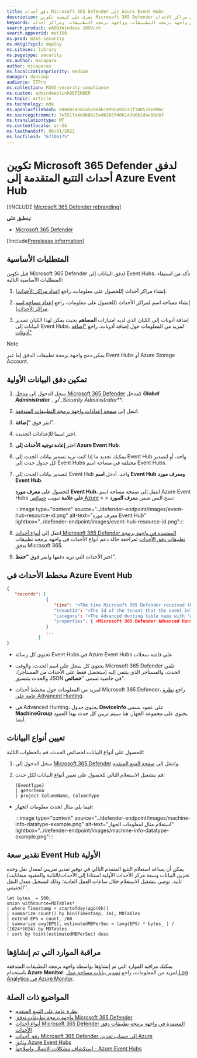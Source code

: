 ```yaml
---
title: دفق أحداث Microsoft 365 Defender إلى Azure Event Hubs
description: تعرف على كيفية تكوين Microsoft 365 Defender لدفق أحداث التتبع المتقدمة إلى مراكز الأحداث.
keywords: تصدير البيانات الأولية، وتدفق واجهة برمجة التطبيقات، وواجهة برمجة التطبيقات، ومراكز أحداث Azure، وتخزين Azure، وحساب التخزين، والتتبع المتقدم، ومشاركة البيانات الأولية
search.product: eADQiWindows 10XVcnh
search.appverid: met150
ms.prod: m365-security
ms.mktglfcycl: deploy
ms.sitesec: library
ms.pagetype: security
ms.author: macapara
author: mjcaparas
ms.localizationpriority: medium
manager: dansimp
audience: ITPro
ms.collection: M365-security-compliance
ms.custom: admindeeplinkDEFENDER
ms.topic: article
ms.technology: mde
ms.openlocfilehash: e08e0543dca5c0e4b19995a92c31f34057de896c
ms.sourcegitcommit: 7e551fa4e9b8b25ed62b5f406143b6b1dae08cbf
ms.translationtype: MT
ms.contentlocale: ar-SA
ms.lasthandoff: 08/01/2022
ms.locfileid: "67106175"
---
```

# <a name="configure-microsoft-365-defender-to-stream-advanced-hunting-events-to-your-azure-event-hub"></a>تكوين Microsoft 365 Defender لدفق أحداث التتبع المتقدمة إلى Azure Event Hub

[!INCLUDE [Microsoft 365 Defender rebranding](../../includes/microsoft-defender.md)]

**ينطبق على:**
- [Microsoft 365 Defender](https://go.microsoft.com/fwlink/?linkid=2118804)

[!include[Prerelease information](../../includes/prerelease.md)]

## <a name="prerequisites"></a>المتطلبات الأساسية

قبل تكوين Microsoft 365 Defender لدفق البيانات إلى Event Hubs، تأكد من استيفاء المتطلبات الأساسية التالية:

1. إنشاء مراكز أحداث (للحصول على معلومات، راجع [إعداد مراكز الأحداث](configure-event-hub.md#set-up-event-hubs)).

2. إنشاء مساحة اسم لمراكز الأحداث (للحصول على معلومات، راجع [إعداد مساحة اسم مراكز الأحداث](configure-event-hub.md#set-up-event-hubs-namespace)).

3. إضافة أذونات إلى الكيان الذي لديه امتيازات **المساهم** بحيث يمكن لهذا الكيان تصدير البيانات إلى Event Hubs. لمزيد من المعلومات حول إضافة أذونات، راجع ["إضافة أذونات"](configure-event-hub.md#add-permissions)

> [!NOTE]
> يمكن دمج واجهة برمجة تطبيقات الدفق إما عبر Event Hubs أو Azure Storage Account.

## <a name="enable-raw-data-streaming"></a>تمكين دفق البيانات الأولية

1. سجل الدخول إلى <a href="https://go.microsoft.com/fwlink/p/?linkid=2077139" target="_blank">مدخل Microsoft 365 Defender</a> كمدخل ***Global Administrator** _ أو _*_Security Administrator_**.

2. انتقل إلى [صفحة إعدادات واجهة برمجة التطبيقات المتدفقة](https://security.microsoft.com/settings/mtp_settings/raw_data_export).

3. انقر فوق **"إضافة**".

4. اختر اسما للإعدادات الجديدة.

5. اختر **إعادة توجيه الأحداث إلى Azure Event Hub**.

6. يمكنك تحديد ما إذا كنت تريد تصدير بيانات الحدث إلى Event Hub واحد، أو لتصدير كل جدول حدث إلى Event Hubs مختلفة في مساحة اسم Event Hubs.

7. لتصدير بيانات الحدث إلى Event Hub واحد، أدخل **اسم Event Hub** **ومعرف مورد Event Hub**.

   للحصول على **معرف مورد Event Hub**، انتقل إلى صفحة مساحة اسم Azure Event Hubs **على علامة** تبويب [خصائص Azure](https://ms.portal.azure.com/) >  > نسخ النص ضمن **معرف المورد**:

   :::image type="content" source="../defender-endpoint/images/event-hub-resource-id.png" alt-text="معرف مورد Event Hub" lightbox="../defender-endpoint/images/event-hub-resource-id.png":::

8. انتقل إلى [أنواع أحداث Microsoft 365 Defender المعتمدة في واجهة برمجة تطبيقات دفق الأحداث](supported-event-types.md) لمراجعة حالة دعم أنواع الأحداث في واجهة برمجة تطبيقات تدفق Microsoft 365.

9. اختر الأحداث التي تريد دفقها وانقر فوق **"حفظ**".

## <a name="the-schema-of-the-events-in-azure-event-hub"></a>مخطط الأحداث في Azure Event Hub

```JSON
{
   "records": [
               {
                  "time": "<The time Microsoft 365 Defender received the event>"
                  "tenantId": "<The Id of the tenant that the event belongs to>"
                  "category": "<The Advanced Hunting table name with 'AdvancedHunting-' prefix>"
                  "properties": { <Microsoft 365 Defender Advanced Hunting event as Json> }
               }
               ...
            ]
}
```

- تحتوي كل رسالة Event Hubs في Azure Event Hubs على قائمة سجلات.

- يحتوي كل سجل على اسم الحدث، والوقت Microsoft 365 Defender تلقي الحدث، والمستأجر الذي ينتمي إليه (ستحصل فقط على الأحداث من المستأجر)، والحدث بتنسيق JSON في خاصية تسمى "**خصائص**".

- لمزيد من المعلومات حول مخطط أحداث Microsoft 365 Defender، راجع [نظرة عامة على Advanced Hunting](advanced-hunting-overview.md).

- في Advanced Hunting، يحتوي جدول **DeviceInfo** على عمود يسمى **MachineGroup** يحتوي على مجموعة الجهاز. هنا سيتم تزيين كل حدث بهذا العمود أيضا.

## <a name="data-types-mapping"></a>تعيين أنواع البيانات

للحصول على أنواع البيانات لخصائص الحدث، قم بالخطوات التالية:

1. سجل الدخول إلى <a href="https://go.microsoft.com/fwlink/p/?linkid=2077139" target="_blank">Microsoft 365 Defender</a> وانتقل إلى [صفحة التتبع المتقدم](https://security.microsoft.com/hunting-package).

2. قم بتشغيل الاستعلام التالي للحصول على تعيين أنواع البيانات لكل حدث:

   ```kusto
   {EventType}
   | getschema
   | project ColumnName, ColumnType
   ```

- فيما يلي مثال لحدث معلومات الجهاز:

  :::image type="content" source="../defender-endpoint/images/machine-info-datatype-example.png" alt-text="استعلام مثال لمعلومات الجهاز" lightbox="../defender-endpoint/images/machine-info-datatype-example.png":::

## <a name="estimating-initial-event-hub-capacity"></a>تقدير سعة Event Hub الأولية
يمكن أن يساعد استعلام التتبع المتقدم التالي في توفير تقدير تقريبي لمعدل نقل وحدة تخزين البيانات وسعة مركز الأحداث الأولية استنادا إلى الأحداث/الثانية والمقيود ميغابايت/ثانية. نوصي بتشغيل الاستعلام خلال ساعات العمل العادية؛ وذلك لتسجيل معدل النقل 'الحقيقي'.
 
```kusto 
let bytes_ = 500;
union withsource=MDTables*
| where Timestamp > startofday(ago(6h))
| summarize count() by bin(Timestamp, 1m), MDTables
| extend EPS = count_ /60
| summarize avg(EPS), estimatedMBPerSec = (avg(EPS) * bytes_ ) / (1024*1024) by MDTables
| sort by toint(estimatedMBPerSec) desc
```

## <a name="monitoring-created-resources"></a>مراقبة الموارد التي تم إنشاؤها

يمكنك مراقبة الموارد التي تم إنشاؤها بواسطة واجهة برمجة التطبيقات المتدفقة باستخدام **Azure Monitor**. لمزيد من المعلومات، راجع [تصدير بيانات مساحة عمل Log Analytics في Azure Monitor](/azure/azure-monitor/logs/logs-data-export). 

## <a name="related-topics"></a>المواضيع ذات الصلة

- [نظرة عامة على التتبع المتقدم](advanced-hunting-overview.md)
- [واجهة برمجة تطبيقات تدفق Microsoft 365 Defender](streaming-api.md)
- [أنواع أحداث Microsoft 365 Defender المعتمدة في واجهة برمجة تطبيقات دفق الأحداث](supported-event-types.md)
- [دفق أحداث Microsoft 365 Defender إلى حساب تخزين Azure](streaming-api-storage.md)
- [وثائق Azure Event Hubs](/azure/event-hubs/)
- [استكشاف مشكلات الاتصال وإصلاحها - Azure Event Hubs](/azure/event-hubs/troubleshooting-guide)
